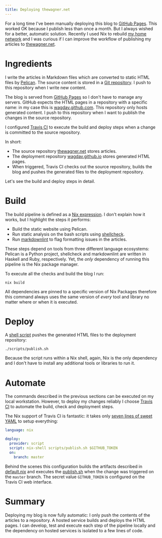 ```yaml
---
title: Deploying thewagner.net
---
```


For a long time I've been manually deploying this blog to [GitHub
Pages][GithubPages].  This worked OK because I publish less than once a month.
But I always wished for a better, automatic solution.  Recently I used Nix to
rebuild [my home network][Homelab] and I was curious if I can improve the
workflow of publishing my articles to [thewagner.net](https://thewagner.net).

# Ingredients

I write the articles in Markdown files which are converted to static HTML files
by [Pelican][Pelican].  The source content is stored in a [Git
repository][GitHubThewagnerNet].  I push to this repository when I write new
content.

The blog is served from [GitHub Pages][GithubPages] so I don't have to manage
any servers.  GitHub expects the HTML pages in a repository with a specific
name: in my case this is [wagdav.github.com][WagdavGitHubIo].  This repository
only hosts generated content. I push to this repository when I want to publish
the changes in the source repository.

I configured [Travis CI][TravisCI] to execute the build and deploy steps when a change
is committed to the source repository.

In short:

* The source repository [thewagner.net][GitHubThewagnerNet] stores articles.
* The deployment repository [wagdav.github.io][WagdavGitHubIo] stores generated
  HTML pages.
* When triggered, Travis CI checks out the source repository, builds the blog
  and pushes the generated files to the deployment repository.

Let's see the build and deploy steps in detail.

# Build

The build pipeline is defined as a [Nix expression][CodeDefaultNix].  I don't
explain how it works, but I highlight the steps it performs:

* Build the static website using Pelican.
* Run static analysis on the bash scripts using [shellcheck][ShellCheck].
* Run [markdownlint][Markdownlint] to flag formatting issues in the articles.

These steps depend on tools from three different language ecosystems: Pelican
is a Python project, shellcheck and markdownlint are written in Haskell and
Ruby, respectively.  Yet, the _only_ dependency of running this pipeline is the
Nix package manager.

To execute all the checks and build the blog I run:

```shell
nix build
```

All dependencies are pinned to a specific version of Nix Packages therefore
this command always uses the same version of _every_ tool and library no matter
where or when it is executed.

# Deploy

A [shell script][CodePublishSh] pushes the generated HTML files to the
deployment repository:

```shell
./scripts/publish.sh
```

Because the script runs within a Nix shell, again, Nix is the only dependency
and I don't have to install any additional tools or libraries to run it.

# Automate

The commands described in the previous sections can be executed on my local
workstation.  However, to deploy my changes reliably I choose [Travis
CI][TravisCI] to automate the build, check and deployment steps.

The Nix support of Travis CI is fantastic: it takes only [seven lines of sweet
YAML][CodeTravisYAML] to setup everything:

```yaml
language: nix

deploy:
  provider: script
  script: nix-shell scripts/publish.sh $GITHUB_TOKEN
  on:
    branch: master
```

Behind the scenes this configuration builds the artifacts described in
[default.nix][CodeDefaultNix] and executes the [publish.sh][CodePublishSh] when
the change was triggered on the `master` branch.  The secret value
`GITHUB_TOKEN` is configured on the Travis CI web interface.

# Summary

Deploying my blog is now fully automatic:  I only push the contents of the
articles to a repository.  A hosted service builds and deploys the HTML pages.
I can develop, test and execute each step of the pipeline locally and  the
dependency on hosted services is isolated to a few lines of code.

[CodeDefaultNix]: https://github.com/wagdav/thewagner.net/blob/3e423bb/default.nix
[CodePublishSh]: https://github.com/wagdav/thewagner.net/blob/3e423bb/scripts/publish.sh
[CodeTravisYAML]: https://github.com/wagdav/thewagner.net/blob/3e423bb/.travis.yml
[GithubPages]: https://pages.github.com/
[GitHubThewagnerNet]: https://github.com/wagdav/thewagner.net
[Homelab]: {filename}2020-05-31-Homelab.markdown
[Markdownlint]: https://github.com/markdownlint/markdownlint
[Pelican]: https://blog.getpelican.com/
[TravisCI]: https://travis-ci.org/
[WagdavGitHubIo]: https://github.com/wagdav/wagdav.github.com
[Shellcheck]: https://github.com/koalaman/shellcheck
